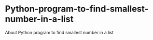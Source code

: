 # Python-program-to-find-smallest-number-in-a-list
About Python program to find smallest number in a list
